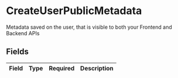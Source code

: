 # CreateUserPublicMetadata

Metadata saved on the user, that is visible to both your Frontend and Backend APIs


## Fields

| Field       | Type        | Required    | Description |
| ----------- | ----------- | ----------- | ----------- |